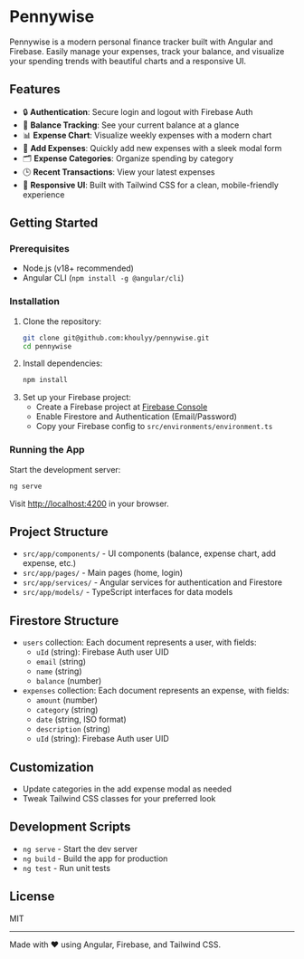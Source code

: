 # Pennywise

Pennywise is a modern personal finance tracker built with Angular and Firebase. Easily manage your expenses, track your balance, and visualize your spending trends with beautiful charts and a responsive UI.

## Features

- 🔒 **Authentication**: Secure login and logout with Firebase Auth
- 💸 **Balance Tracking**: See your current balance at a glance
- 📊 **Expense Chart**: Visualize weekly expenses with a modern chart
- 📝 **Add Expenses**: Quickly add new expenses with a sleek modal form
- 🗂️ **Expense Categories**: Organize spending by category
- 🕒 **Recent Transactions**: View your latest expenses
- 🌈 **Responsive UI**: Built with Tailwind CSS for a clean, mobile-friendly experience

## Getting Started

### Prerequisites

- Node.js (v18+ recommended)
- Angular CLI (`npm install -g @angular/cli`)

### Installation

1. Clone the repository:
   ```bash
   git clone git@github.com:khoulyy/pennywise.git
   cd pennywise
   ```
2. Install dependencies:
   ```bash
   npm install
   ```
3. Set up your Firebase project:
   - Create a Firebase project at [Firebase Console](https://console.firebase.google.com/)
   - Enable Firestore and Authentication (Email/Password)
   - Copy your Firebase config to `src/environments/environment.ts`

### Running the App

Start the development server:

```bash
ng serve
```

Visit [http://localhost:4200](http://localhost:4200) in your browser.

## Project Structure

- `src/app/components/` - UI components (balance, expense chart, add expense, etc.)
- `src/app/pages/` - Main pages (home, login)
- `src/app/services/` - Angular services for authentication and Firestore
- `src/app/models/` - TypeScript interfaces for data models

## Firestore Structure

- `users` collection: Each document represents a user, with fields:
  - `uId` (string): Firebase Auth user UID
  - `email` (string)
  - `name` (string)
  - `balance` (number)
- `expenses` collection: Each document represents an expense, with fields:
  - `amount` (number)
  - `category` (string)
  - `date` (string, ISO format)
  - `description` (string)
  - `uId` (string): Firebase Auth user UID

## Customization

- Update categories in the add expense modal as needed
- Tweak Tailwind CSS classes for your preferred look

## Development Scripts

- `ng serve` - Start the dev server
- `ng build` - Build the app for production
- `ng test` - Run unit tests

## License

MIT

---

Made with ❤️ using Angular, Firebase, and Tailwind CSS.
